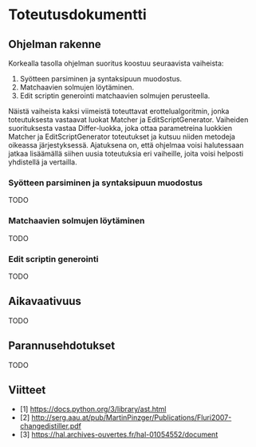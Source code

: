 # Toteutusdokumentti

## Ohjelman rakenne

Korkealla tasolla ohjelman suoritus koostuu seuraavista vaiheista:

1. Syötteen parsiminen ja syntaksipuun muodostus.
2. Matchaavien solmujen löytäminen.
3. Edit scriptin generointi matchaavien solmujen perusteella.

Näistä vaiheista kaksi viimeistä toteuttavat erottelualgoritmin, jonka toteutuksesta vastaavat luokat Matcher ja EditScriptGenerator. Vaiheiden suorituksesta vastaa Differ-luokka, joka ottaa parametreina luokkien Matcher ja EditScriptGenerator toteutukset ja kutsuu niiden metodeja oikeassa järjestyksessä. Ajatuksena on, että ohjelmaa voisi halutessaan jatkaa lisäämällä siihen uusia toteutuksia eri vaiheille, joita voisi helposti yhdistellä ja vertailla.

### Syötteen parsiminen ja syntaksipuun muodostus

TODO

### Matchaavien solmujen löytäminen

TODO

### Edit scriptin generointi

TODO

## Aikavaativuus

TODO

## Parannusehdotukset

TODO

## Viitteet

- [1] https://docs.python.org/3/library/ast.html
- [2] http://serg.aau.at/pub/MartinPinzger/Publications/Fluri2007-changedistiller.pdf
- [3] https://hal.archives-ouvertes.fr/hal-01054552/document
